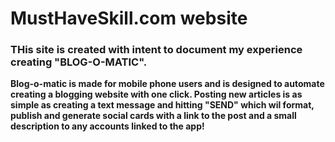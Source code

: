 # MustHaveSkill.com website

### THis site is created with intent to document my experience creating "BLOG-O-MATIC".

**Blog-o-matic is made for mobile phone users and is designed to automate creating a blogging website with one click. Posting new articles is as simple as creating a text message and hitting "SEND" which wil format, publish and generate social cards with a link to the post and a small description to any accounts linked to the app!**